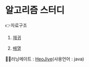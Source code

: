 # 알고리즘 스터디
👉자료구조
1. [재귀](./recursion_c_file/재귀파일목록.md)

2. [배열](./array_c_file/배열목록.md)

🙍‍♀️러닝메이트 : [HeoJiye](https://github.com/HeoJiye/Java_study)(사용언어 : java)